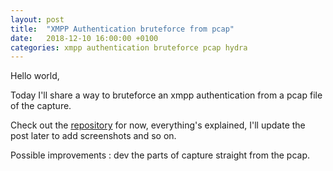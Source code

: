 ```yaml
---
layout: post
title:  "XMPP Authentication bruteforce from pcap"
date:   2018-12-10 16:00:00 +0100
categories: xmpp authentication bruteforce pcap hydra
---
```

Hello world,

Today I'll share a way to bruteforce an xmpp authentication from a pcap file of the capture.

Check out the [repository][repo] for now, everything's explained, I'll update the post later to add screenshots and so on.

Possible improvements : dev the parts of capture straight from the pcap.

[repo]: https://github.com/TonyRode/xmpp_brute

